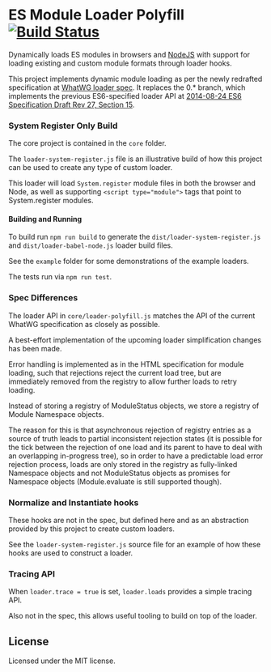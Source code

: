 # ES Module Loader Polyfill [![Build Status][travis-image]][travis-url]

Dynamically loads ES modules in browsers and [NodeJS](#nodejs-use) with support for loading existing and custom module formats through loader hooks.

This project implements dynamic module loading as per the newly redrafted specification at [WhatWG loader spec](https://github.com/whatwg/loader). It replaces the 0.* branch, which implements the previous ES6-specified loader API at [2014-08-24 ES6 Specification Draft Rev 27, Section 15](http://wiki.ecmascript.org/doku.php?id=harmony:specification_drafts#august_24_2014_draft_rev_27).

### System Register Only Build

The core project is contained in the `core` folder.

The `loader-system-register.js` file is an illustrative build of how this project can be used to create any type of custom loader.

This loader will load `System.register` module files in both the browser and Node, as well as supporting `<script type="module">` tags that point to System.register modules.


#### Building and Running

To build run `npm run build` to generate the `dist/loader-system-register.js` and `dist/loader-babel-node.js` loader build files.

See the `example` folder for some demonstrations of the example loaders.

The tests run via `npm run test`.

### Spec Differences

The loader API in `core/loader-polyfill.js` matches the API of the current WhatWG specification as closely as possible.

A best-effort implementation of the upcoming loader simplification changes has been made.

Error handling is implemented as in the HTML specification for module loading, such that rejections reject the current load tree, but
are immediately removed from the registry to allow further loads to retry loading.

Instead of storing a registry of ModuleStatus objects, we store a registry of Module Namespace objects.

The reason for this is that asynchronous rejection of registry entries as a source of truth leads to partial inconsistent rejection states
(it is possible for the tick between the rejection of one load and its parent to have to deal with an overlapping in-progress tree),
so in order to have a predictable load error rejection process, loads are only stored in the registry as fully-linked Namespace objects
and not ModuleStatus objects as promises for Namespace objects (Module.evaluate is still supported though).

### Normalize and Instantiate hooks

These hooks are not in the spec, but defined here and as an abstraction provided by this project to create custom loaders.

See the `loader-system-register.js` source file for an example of how these hooks are used to construct a loader.

### Tracing API

When `loader.trace = true` is set, `loader.loads` provides a simple tracing API.

Also not in the spec, this allows useful tooling to build on top of the loader.

## License
Licensed under the MIT license.

[travis-url]: https://travis-ci.org/ModuleLoader/es6-module-loader
[travis-image]: https://travis-ci.org/ModuleLoader/es6-module-loader.svg?branch=master
